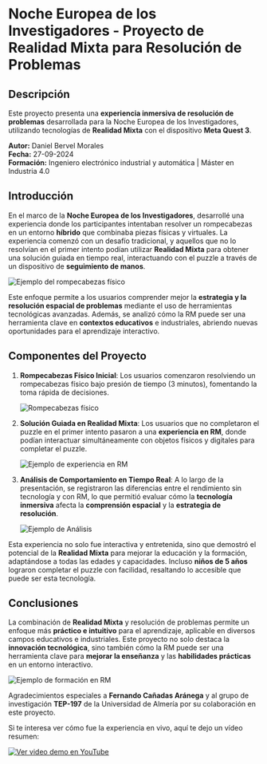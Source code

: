 # Noche Europea de los Investigadores - Proyecto de Realidad Mixta para Resolución de Problemas

## Descripción
Este proyecto presenta una **experiencia inmersiva de resolución de problemas** desarrollada para la Noche Europea de los Investigadores, utilizando tecnologías de **Realidad Mixta** con el dispositivo **Meta Quest 3**.

**Autor:** Daniel Bervel Morales  
**Fecha:** 27-09-2024  
**Formación:** Ingeniero electrónico industrial y automática | Máster en Industria 4.0

## Introducción
En el marco de la **Noche Europea de los Investigadores**, desarrollé una experiencia donde los participantes intentaban resolver un rompecabezas en un entorno **híbrido** que combinaba piezas físicas y virtuales. La experiencia comenzó con un desafío tradicional, y aquellos que no lo resolvían en el primer intento podían utilizar **Realidad Mixta** para obtener una solución guiada en tiempo real, interactuando con el puzzle a través de un dispositivo de **seguimiento de manos**.

![Ejemplo del rompecabezas físico](imagenes/puzzlefisico.png)

Este enfoque permite a los usuarios comprender mejor la **estrategia y la resolución espacial de problemas** mediante el uso de herramientas tecnológicas avanzadas. Además, se analizó cómo la RM puede ser una herramienta clave en **contextos educativos** e industriales, abriendo nuevas oportunidades para el aprendizaje interactivo.

## Componentes del Proyecto

1. **Rompecabezas Físico Inicial**: Los usuarios comenzaron resolviendo un rompecabezas físico bajo presión de tiempo (3 minutos), fomentando la toma rápida de decisiones.
   
   ![Rompecabezas físico](imagenes/rompecabezafisico.png)

2. **Solución Guiada en Realidad Mixta**: Los usuarios que no completaron el puzzle en el primer intento pasaron a una **experiencia en RM**, donde podían interactuar simultáneamente con objetos físicos y digitales para completar el puzzle.

   ![Ejemplo de experiencia en RM](imagenes/realidadmixta.png)

3. **Análisis de Comportamiento en Tiempo Real**: A lo largo de la presentación, se registraron las diferencias entre el rendimiento sin tecnología y con RM, lo que permitió evaluar cómo la **tecnología inmersiva** afecta la **comprensión espacial** y la **estrategia de resolución**.

   ![Ejemplo de Análisis](imagenes/analisis.png)

Esta experiencia no solo fue interactiva y entretenida, sino que demostró el potencial de la **Realidad Mixta** para mejorar la educación y la formación, adaptándose a todas las edades y capacidades. Incluso **niños de 5 años** lograron completar el puzzle con facilidad, resaltando lo accesible que puede ser esta tecnología.

## Conclusiones
La combinación de **Realidad Mixta** y resolución de problemas permite un enfoque más **práctico e intuitivo** para el aprendizaje, aplicable en diversos campos educativos e industriales. Este proyecto no solo destaca la **innovación tecnológica**, sino también cómo la RM puede ser una herramienta clave para **mejorar la enseñanza** y las **habilidades prácticas** en un entorno interactivo.

![Ejemplo de formación en RM](imagenes/formacionRM.png)

Agradecimientos especiales a **Fernando Cañadas Aránega** y al grupo de investigación **TEP-197** de la Universidad de Almería por su colaboración en este proyecto.

Si te interesa ver cómo fue la experiencia en vivo, aquí te dejo un vídeo resumen:

[![Ver video demo en YouTube](https://img.youtube.com/vi/g-qD4mWmMQ4/hqdefault.jpg)](https://www.youtube.com/watch?v=g-qD4mWmMQ4)
